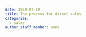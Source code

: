 ```yaml
---
date: 2020-07-20
title: The process for direct sales
categories:
  - sales
author_staff_member: anna
---
```

